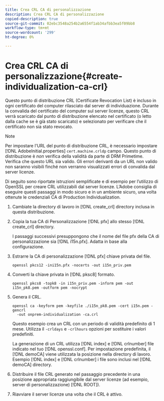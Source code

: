 ```yaml
---
title: Crea CRL CA di personalizzazione
description: Crea CRL CA di personalizzazione
copied-description: true
source-git-commit: 02ebc3548a254b2a6554f1ab34afbb3ea5f09bb8
workflow-type: tm+mt
source-wordcount: '299'
ht-degree: 0%

---
```


# Crea CRL CA di personalizzazione{#create-individualization-ca-crl}

Questo punto di distribuzione CRL (Certificate Revocation List) è incluso in ogni certificato del computer rilasciato dal server di individuazione. Durante la convalida del certificato del computer sul server licenze, questo CRL verrà scaricato dal punto di distribuzione elencato nel certificato (o letto dalla cache se è già stato scaricato) e selezionato per verificare che il certificato non sia stato revocato.

>[!NOTE]
>
>Per impostare l&#39;URL del punto di distribuzione CRL, è necessario impostare [!DNL AdobeInitial.properties] `cert.machine.crldp` campo. Questo punto di distribuzione è *non* verifica della validità da parte di DRM Primetime. Verifica che questo URL sia valido. Gli errori derivanti da un URL non valido non saranno visibili finché non verranno visualizzati errori di convalida dal server licenze.

Di seguito sono riportate istruzioni semplificate e di esempio per l’utilizzo di OpenSSL per creare CRL utilizzabili dal server licenze. L’Adobe consiglia di eseguire questi passaggi in modo sicuro e in un ambiente sicuro, una volta ottenute le credenziali CA di Production Individualization.

1. Cambiate la directory di lavoro in [!DNL create_crl] directory inclusa in questa distribuzione.
1. Copia la tua CA di Personalizzazione [!DNL pfx] allo stesso [!DNL create_crl] directory.

   I passaggi successivi presuppongono che il nome del file pfx della CA di personalizzazione sia [!DNL i15n.pfx]. Adatta in base alla configurazione.
1. Estrarre la CA di personalizzazione [!DNL pfx] chiave privata del file.

   ```
   openssl pkcs12 -ini15n.pfx -nocerts -out i15n_priv.pem
   ```

1. Converti la chiave privata in [!DNL pksc8] formato.

   ```
   openssl pkcs8 -topk8 -in i15n_priv.pem -inform pem -out i15n_pk8.pem -outform pem -nocrypt
   ```

1. Genera il CRL.

   ```
   openssl ca -keyform pem -keyfile ./i15n_pk8.pem -cert i15n.pem -gencrl  
     -out onprem-individualization -ca.crl
   ```

   Questo esempio crea un CRL con un periodo di validità predefinito di 1 mese. Utilizza il `-crldays` e `-crlhours` opzioni per sostituire i valori predefiniti.

   La generazione di un CRL utilizza [!DNL index] e [!DNL crlnumber] file indicato nel tuo [!DNL openssl.conf]. Per impostazione predefinita, il [!DNL demoCA] viene utilizzata la posizione nella directory di lavoro. Esempio [!DNL index] e [!DNL crlnumber] i file sono inclusi nel [!DNL demoCA] directory.

1. Distribuire il file CRL generato nel passaggio precedente in una posizione appropriata raggiungibile dal server licenze (ad esempio, server di personalizzazione) [!DNL ROOT]).
1. Riavviare il server licenze una volta che il CRL è attivo.
